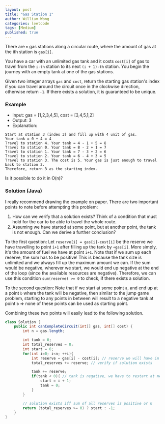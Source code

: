 ```yaml
---
layout: post
title: "Gas Station 1"
author: William Wong
categories: leetcode
tags: [Medium]
published: true
---
```

There are `n` gas stations along a circular route, where the amount of gas at the ith station is `gas[i]`.

You have a car with an unlimited gas tank and it costs `cost[i]` of gas to travel from the `i-th` station to its next `(i + 1)-th` station. You begin the journey with an empty tank at one of the gas stations.

Given two integer arrays `gas` and `cost`, return the starting gas station's index if you can travel around the circuit once in the clockwise direction, otherwise return `-1`. If there exists a solution, it is guaranteed to be unique.

### Example
- Input: gas = [1,2,3,4,5], cost = [3,4,5,1,2]
- Output: 3
- Explanation:
```
Start at station 3 (index 3) and fill up with 4 unit of gas. 
Your tank = 0 + 4 = 4  
Travel to station 4. Your tank = 4 - 1 + 5 = 8
Travel to station 0. Your tank = 8 - 2 + 1 = 7
Travel to station 1. Your tank = 7 - 3 + 2 = 6
Travel to station 2. Your tank = 6 - 4 + 3 = 5
Travel to station 3. The cost is 5. Your gas is just enough to travel back to station 3.
Therefore, return 3 as the starting index.
```
Is it possible to do it in O(n)?

### Solution (Java)
I really recommend drawing the example on paper. There are two important points to note before attempting this problem:
1. How can we verify that a solution exists? Think of a condition that must hold for the car to be able to travel the whole route.
2. Assuming we have started at some point, but at another point, the tank is not enough. Can we derive a further conclusion?

To the first question: Let `reserve[i] = gas[i]-cost[i]` be the reserve we have travelling to point `i+1` after filling up the tank by `+gas[i]`. More simply, it's the amount of fuel we have at point `i+1`. Note that if we sum up each reserve, the sum has to be positive! This is because the tank size is unlimited and we always fill up the maximum amount we can. If the sum would be negative, wherever we start, we would end up negative at the end of the loop (since the available resources are negative). Therefore, we can use this condition `sum(reserve) >= 0` to check, if there exists a solution.

To the second question: Note that if we start at some point `a`, and end up at a point `b` where the tank will be negative, then similar to the jump game problem, starting to any points in between will result to a negative tank at point `b` => none of these points can be used as starting point.

Combining these two points will easily lead to the following solution.

```java
class Solution {
    public int canCompleteCircuit(int[] gas, int[] cost) {
        int n = gas.length;

        int tank = 0; 
        int total_reserves = 0;
        int start = 0;
        for(int i=0; i<n; ++i){
            int reserve = gas[i] - cost[i]; // reserve we will have in next station
            total_reserves += reserve; // verify if solution exists

            tank += reserve;
            if(tank < 0){ // tank is negative, we have to restart at next node
                start = i + 1;
                tank = 0;
            }
        }

        // solution exists iff sum of all reserves is positive or 0
        return (total_reserves >= 0) ? start : -1;
    }
}
```
